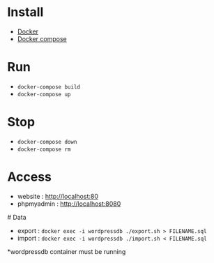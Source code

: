 # Install

- <a href="https://docs.docker.com/engine/installation/" target="_blank">Docker</a>
- <a href="https://docs.docker.com/compose/install/" target="_blank">Docker compose</a>

# Run

- `docker-compose build`
- `docker-compose up`

# Stop
- `docker-compose down`
- `docker-compose rm`

# Access
- website : <a href="http://localhost:80/" target="_blank">http://localhost:80</a>
- phpmyadmin : <a href="http://localhost:8080/" target="_blank">http://localhost:8080</a>

# Data
- export : `docker exec -i wordpressdb ./export.sh > FILENAME.sql`
- import : `docker exec -i wordpressdb ./import.sh < FILENAME.sql`

*wordpressdb container must be running
